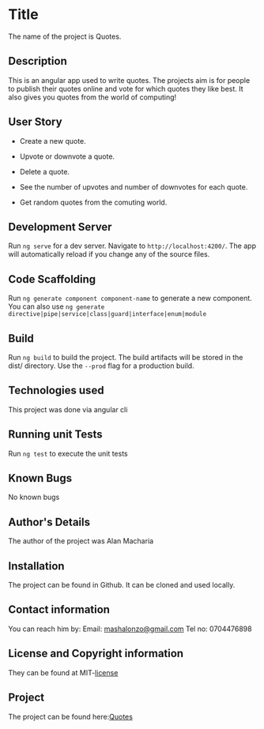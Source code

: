# Title

The name of the project is Quotes.

## Description

This is an angular app used to write quotes. The projects aim is for people to publish their quotes online and vote for which quotes they like best. It also gives you quotes from the world of computing!

## User Story

- Create a new quote.

- Upvote or downvote a quote.

- Delete a quote.

- See the number of upvotes and number of downvotes for each quote.

- Get random quotes from the comuting world.

## Development Server

Run `ng serve` for a dev server. Navigate to `http://localhost:4200/`. The app will automatically reload if you change any of the source files.

## Code Scaffolding

Run `ng generate component component-name` to generate a new component. You can also use `ng generate directive|pipe|service|class|guard|interface|enum|module`

## Build

Run `ng build` to build the project. The build artifacts will be stored in the dist/ directory. Use the `--prod` flag for a production build.

## Technologies used

This project was done via angular cli

## Running unit Tests

Run `ng test` to execute the unit tests

## Known Bugs

No known bugs

## Author's Details

The author of the project was Alan Macharia

## Installation

The project can be found in Github. It can be cloned and used locally. 

## Contact information

You can reach him by: Email: [mashalonzo@gmail.com](gmail.com) Tel no: 0704476898

## License and Copyright information

They can be found at MIT-[license](https://opensource.org/licenses/MIT)

## Project

The project can be found here:[Quotes](https://Mash14.github.io/Quotes/)